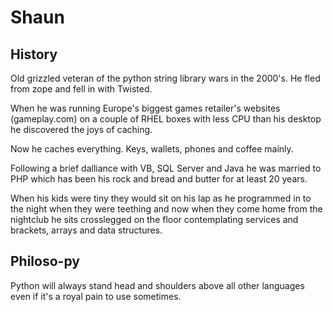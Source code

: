 Shaun
============

History
------------

Old grizzled veteran of the python string library wars in the 2000's. He fled from zope and fell in with Twisted.

When he was running Europe's biggest games retailer's websites (gameplay.com) on a couple of RHEL boxes with less CPU than his desktop 
he discovered the joys of caching.

Now he caches everything. Keys, wallets, phones and coffee mainly.

Following a brief dalliance with VB, SQL Server and Java he was married to PHP which has been his rock and bread and butter for at least 20 years.

When his kids were tiny they would sit on his lap as he programmed in to the night when they were teething and now when they come home from the nightclub
he sits crosslegged on the floor contemplating services and brackets, arrays and data structures.

Philoso-py
-------------

Python will always stand head and shoulders above all other languages even if it's a royal pain to use sometimes.



